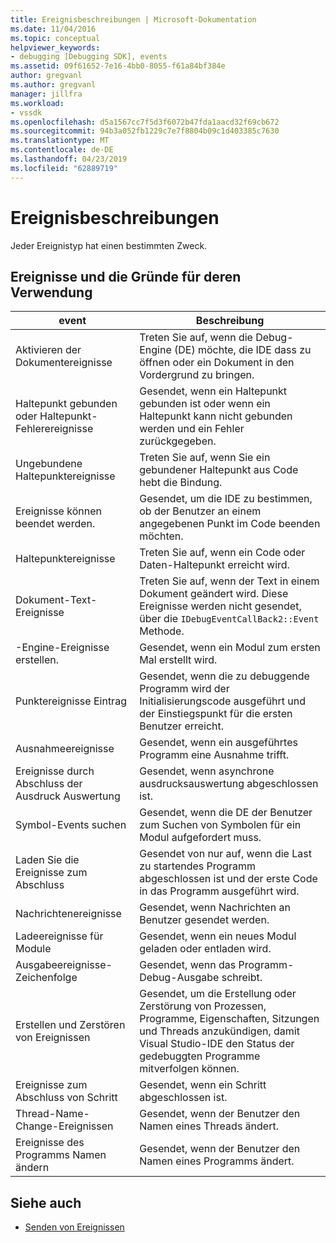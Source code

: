 ```yaml
---
title: Ereignisbeschreibungen | Microsoft-Dokumentation
ms.date: 11/04/2016
ms.topic: conceptual
helpviewer_keywords:
- debugging [Debugging SDK], events
ms.assetid: 09f61652-7e16-4bb0-8055-f61a84bf384e
author: gregvanl
ms.author: gregvanl
manager: jillfra
ms.workload:
- vssdk
ms.openlocfilehash: d5a1567cc7f5d3f6072b47fda1aacd32f69cb672
ms.sourcegitcommit: 94b3a052fb1229c7e7f8804b09c1d403385c7630
ms.translationtype: MT
ms.contentlocale: de-DE
ms.lasthandoff: 04/23/2019
ms.locfileid: "62889719"
---
```

# <a name="event-descriptions"></a>Ereignisbeschreibungen
Jeder Ereignistyp hat einen bestimmten Zweck.

## <a name="events-and-the-reasons-for-their-use"></a>Ereignisse und die Gründe für deren Verwendung

|event|Beschreibung|
|-----------|-----------------|
|Aktivieren der Dokumentereignisse|Treten Sie auf, wenn die Debug-Engine (DE) möchte, die IDE dass zu öffnen oder ein Dokument in den Vordergrund zu bringen.|
|Haltepunkt gebunden oder Haltepunkt-Fehlerereignisse|Gesendet, wenn ein Haltepunkt gebunden ist oder wenn ein Haltepunkt kann nicht gebunden werden und ein Fehler zurückgegeben.|
|Ungebundene Haltepunktereignisse|Treten Sie auf, wenn Sie ein gebundener Haltepunkt aus Code hebt die Bindung.|
|Ereignisse können beendet werden.|Gesendet, um die IDE zu bestimmen, ob der Benutzer an einem angegebenen Punkt im Code beenden möchten.|
|Haltepunktereignisse|Treten Sie auf, wenn ein Code oder Daten-Haltepunkt erreicht wird.|
|Dokument-Text-Ereignisse|Treten Sie auf, wenn der Text in einem Dokument geändert wird. Diese Ereignisse werden nicht gesendet, über die `IDebugEventCallBack2::Event` Methode.|
|-Engine-Ereignisse erstellen.|Gesendet, wenn ein Modul zum ersten Mal erstellt wird.|
|Punktereignisse Eintrag|Gesendet, wenn die zu debuggende Programm wird der Initialisierungscode ausgeführt und der Einstiegspunkt für die ersten Benutzer erreicht.|
|Ausnahmeereignisse|Gesendet, wenn ein ausgeführtes Programm eine Ausnahme trifft.|
|Ereignisse durch Abschluss der Ausdruck Auswertung|Gesendet, wenn asynchrone ausdrucksauswertung abgeschlossen ist.|
|Symbol-Events suchen|Gesendet, wenn die DE der Benutzer zum Suchen von Symbolen für ein Modul aufgefordert muss.|
|Laden Sie die Ereignisse zum Abschluss|Gesendet von nur auf, wenn die Last zu startendes Programm abgeschlossen ist und der erste Code in das Programm ausgeführt wird.|
|Nachrichtenereignisse|Gesendet, wenn Nachrichten an Benutzer gesendet werden.|
|Ladeereignisse für Module|Gesendet, wenn ein neues Modul geladen oder entladen wird.|
|Ausgabeereignisse-Zeichenfolge|Gesendet, wenn das Programm-Debug-Ausgabe schreibt.|
|Erstellen und Zerstören von Ereignissen|Gesendet, um die Erstellung oder Zerstörung von Prozessen, Programme, Eigenschaften, Sitzungen und Threads anzukündigen, damit Visual Studio-IDE den Status der gedebuggten Programme mitverfolgen können.|
|Ereignisse zum Abschluss von Schritt|Gesendet, wenn ein Schritt abgeschlossen ist.|
|Thread-Name-Change-Ereignissen|Gesendet, wenn der Benutzer den Namen eines Threads ändert.|
|Ereignisse des Programms Namen ändern|Gesendet, wenn der Benutzer den Namen eines Programms ändert.|

## <a name="see-also"></a>Siehe auch
- [Senden von Ereignissen](../../extensibility/debugger/sending-events.md)